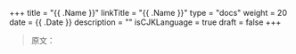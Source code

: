 +++
title = "{{ .Name }}"
linkTitle = "{{ .Name }}"
type = "docs"
weight = 20
date = {{ .Date }}
description = ""
isCJKLanguage = true
draft = false
+++

> 原文：